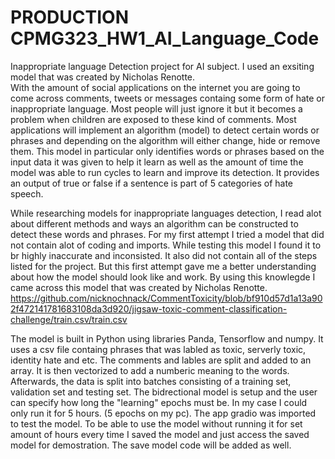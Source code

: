 # PRODUCTION CPMG323_HW1_AI_Language_Code
Inappropriate language Detection project for AI subject. I used an exsiting model  that was created by Nicholas Renotte.  
With the amount of social applications on the internet you are going to come across comments, tweets or messages containg some form of hate or inappropriate language. Most people will just ignore it but it becomes a problem
when children are exposed to these kind of comments. Most applications will implement an algorithm (model) to detect certain words or phrases and depending on the algorithm will either change, hide or remove them. 
This model in particular only identifies words or phrases based on the input data it was given to help it learn as well as the amount of time the model was able to run cycles to learn and improve its detection. It provides 
an output of true or false if a sentence is part of 5 categories of hate speech.

While researching models for inappropriate languages detection, I read alot about different methods and ways an algorithm can be constructed to detect these words and phrases. For my first attempt I tried a model that 
did not contain alot of coding and imports. While testing this model I found it to br highly inaccurate and inconsisted. It also did not contain all of the steps listed for the project. But this first attempt gave me a
better understanding about how the model should look like and work. By using this knowlegde I came across this model that was created by Nicholas Renotte.
https://github.com/nicknochnack/CommentToxicity/blob/bf910d57d1a13a902f472141781683108da3d920/jigsaw-toxic-comment-classification-challenge/train.csv/train.csv

The model is built in Python using libraries Panda, Tensorflow and numpy. It uses a csv file containg phrases that was labled as toxic, serverly toxic, identity hate and etc. The comments and lables are split and added 
to an array. It is then vectorized to add a numberic meaning to the words. Afterwards, the data is split into batches consisting of a training set, validation set and testing set. The bidrectional model is setup and the
user can specify how long the "learning" epochs must be. In my case I could only run it for 5 hours. (5 epochs on my pc). The app gradio was imported to test the model. To be able to use the model without running it for 
set amount of hours every time I saved the model and just access the saved model for demostration. The save model code will be added as well. 
